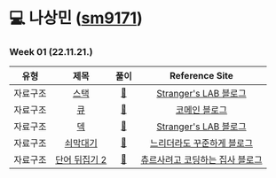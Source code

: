 # 💻 나상민 ([sm9171](https://github.com/sm9171))

### Week 01 (22.11.21.)

| 유형  |                              제목                              |                                                                                   풀이                                                                                    |                            Reference Site                            | 
|:---:|:------------------------------------------------------------:|:-----------------------------------------------------------------------------------------------------------------------------------------------------------------------:|:--------------------------------------------------------------------:|
| 자료구조 |    <a href="https://www.acmicpc.net/problem/10828">스택</a>    | <a href="https://github.com/AlgorismTest/coding-test-study/blob/SangMin/%EB%82%98%EC%83%81%EB%AF%BC/%EB%AC%B8%EC%A0%9C/1%EC%A3%BC%EC%B0%A8/10828/Boj_10828.java">🔗</a> |   <a href="https://st-lab.tistory.com/175">Stranger's LAB 블로그</a>    |
| 자료구조 |    <a href="https://www.acmicpc.net/problem/10845">큐</a>     | <a href="https://github.com/AlgorismTest/coding-test-study/blob/SangMin/%EB%82%98%EC%83%81%EB%AF%BC/%EB%AC%B8%EC%A0%9C/1%EC%A3%BC%EC%B0%A8/10845/Boj_10845.java">🔗</a> |         <a href="https://comain.tistory.com/272">코메인 블로그</a>         |
| 자료구조 |    <a href="https://www.acmicpc.net/problem/10866">덱</a>     | <a href="https://github.com/AlgorismTest/coding-test-study/blob/SangMin/%EB%82%98%EC%83%81%EB%AF%BC/%EB%AC%B8%EC%A0%9C/1%EC%A3%BC%EC%B0%A8/10866/Boj_10866.java">🔗</a> |         <a href="https://st-lab.tistory.com/211">Stranger's LAB 블로그</a>         |
| 자료구조 |   <a href="https://www.acmicpc.net/problem/10799">쇠막대기</a>   | <a href="https://github.com/AlgorismTest/coding-test-study/blob/SangMin/%EB%82%98%EC%83%81%EB%AF%BC/%EB%AC%B8%EC%A0%9C/1%EC%A3%BC%EC%B0%A8/10799/Boj_10799.java">🔗</a> |  <a href="https://steady-coding.tistory.com/10">느리더라도 꾸준하게 블로그</a>   |
| 자료구조 | <a href="https://www.acmicpc.net/problem/17413">단어 뒤집기 2</a> | <a href="https://github.com/AlgorismTest/coding-test-study/blob/SangMin/%EB%82%98%EC%83%81%EB%AF%BC/%EB%AC%B8%EC%A0%9C/1%EC%A3%BC%EC%B0%A8/17413/Boj_17413.java">🔗</a> | <a href="https://yongku.tistory.com/entry/%EB%B0%B1%EC%A4%80-%EC%95%8C%EA%B3%A0%EB%A6%AC%EC%A6%98-%EB%B0%B1%EC%A4%80-17413%EB%B2%88-%EB%8B%A8%EC%96%B4-%EB%92%A4%EC%A7%91%EA%B8%B0-2-%EC%9E%90%EB%B0%94Java">츄르사려고 코딩하는 집사 블로그</a> |
<br>
